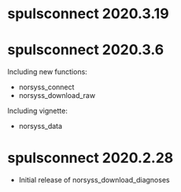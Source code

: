 # spulsconnect 2020.3.19



# spulsconnect 2020.3.6

Including new functions:

- norsyss_connect
- norsyss_download_raw

Including vignette:

- norsyss_data

# spulsconnect 2020.2.28

- Initial release of norsyss_download_diagnoses

